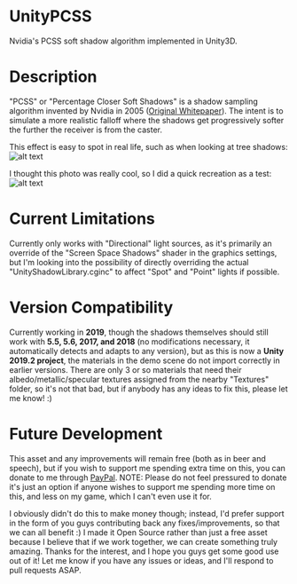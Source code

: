 # UnityPCSS
Nvidia's PCSS soft shadow algorithm implemented in Unity3D.

# Description
"PCSS" or "Percentage Closer Soft Shadows" is a shadow sampling algorithm invented by Nvidia in 2005 ([Original Whitepaper](http://developer.download.nvidia.com/shaderlibrary/docs/shadow_PCSS.pdf)). The intent is to simulate a more realistic falloff where the shadows get progressively softer the further the receiver is from the caster.

This effect is easy to spot in real life, such as when looking at tree shadows:
![alt text](http://www.pictorem.com/collection/900_455535.jpg "Photo of a real tree shadow on snow")

I thought this photo was really cool, so I did a quick recreation as a test:
![alt text](https://pbs.twimg.com/media/C9R9LQ3V0AAXqBo.jpg "I think it looks fairly close for like 5 minutes of work haha")


# Current Limitations
Currently only works with "Directional" light sources, as it's primarily an override of the "Screen Space Shadows" shader in the graphics settings, but I'm looking into the possibility of directly overriding the actual "UnityShadowLibrary.cginc" to affect "Spot" and "Point" lights if possible.

# Version Compatibility
Currently working in **2019**, though the shadows themselves should still work with **5.5, 5.6, 2017, and 2018** (no modifications necessary, it automatically detects and adapts to any version), but as this is now a **Unity 2019.2 project**, the materials in the demo scene do not import correctly in earlier versions. There are only 3 or so materials that need their albedo/metallic/specular textures assigned from the nearby "Textures" folder, so it's not that bad, but if anybody has any ideas to fix this, please let me know! :)

# Future Development
This asset and any improvements will remain free (both as in beer and speech), but if you wish to support me spending extra time on this, you can donate to me through [PayPal](paypal.me/TheMasonX). NOTE: Please do not feel pressured to donate it's just an option if anyone wishes to support me spending more time on this, and less on my game, which I can't even use it for.

I obviously didn't do this to make money though; instead, I'd prefer support in the form of you guys contributing back any fixes/improvements, so that we can all benefit :) I made it Open Source rather than just a free asset because I believe that if we work together, we can create something truly amazing. Thanks for the interest, and I hope you guys get some good use out of it! Let me know if you have any issues or ideas, and I'll respond to pull requests ASAP.
